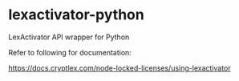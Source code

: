 # lexactivator-python
LexActivator API wrapper for Python

Refer to following for documentation:

https://docs.cryptlex.com/node-locked-licenses/using-lexactivator
